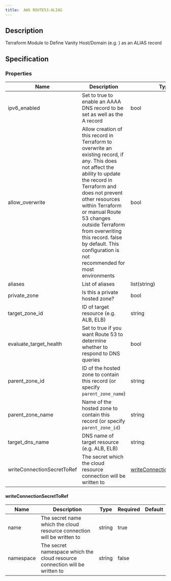 ```yaml
---
title:  AWS ROUTE53-ALIAS
---
```


## Description

Terraform Module to Define Vanity Host/Domain (e.g. ) as an ALIAS record

## Specification


### Properties

 Name | Description | Type | Required | Default 
 ------------ | ------------- | ------------- | ------------- | ------------- 
 ipv6_enabled | Set to true to enable an AAAA DNS record to be set as well as the A record | bool | false |  
 allow_overwrite | Allow creation of this record in Terraform to overwrite an existing record, if any. This does not affect the ability to update the record in Terraform and does not prevent other resources within Terraform or manual Route 53 changes outside Terraform from overwriting this record. false by default. This configuration is not recommended for most environments | bool | false |  
 aliases | List of aliases | list(string) | true |  
 private_zone | Is this a private hosted zone? | bool | false |  
 target_zone_id | ID of target resource (e.g. ALB, ELB) | string | true |  
 evaluate_target_health | Set to true if you want Route 53 to determine whether to respond to DNS queries | bool | false |  
 parent_zone_id | ID of the hosted zone to contain this record  (or specify `parent_zone_name`) | string | false |  
 parent_zone_name | Name of the hosted zone to contain this record (or specify `parent_zone_id`) | string | false |  
 target_dns_name | DNS name of target resource (e.g. ALB, ELB) | string | true |  
 writeConnectionSecretToRef | The secret which the cloud resource connection will be written to | [writeConnectionSecretToRef](#writeConnectionSecretToRef) | false |  


#### writeConnectionSecretToRef

 Name | Description | Type | Required | Default 
 ------------ | ------------- | ------------- | ------------- | ------------- 
 name | The secret name which the cloud resource connection will be written to | string | true |  
 namespace | The secret namespace which the cloud resource connection will be written to | string | false |  
